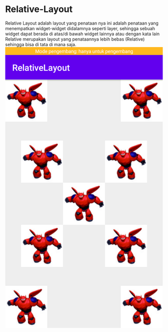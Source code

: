 # Relative-Layout
Relative Layout adalah layout yang penataan nya ini adalah penataan yang menempatkan widget-widget didalamnya seperti layer, 
sehingga sebuah widget dapat berada di atas/di bawah widget lainnya atau dengan kata lain 
Relative merupakan layout yang penataannya lebih bebas (Relative) sehingga bisa di tata di mana saja.
![AltText](https://github.com/najmi10/Relative-Layout/blob/master/RelativeLayout.png)
